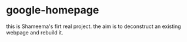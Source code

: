 # google-homepage
this is Shameema's firt real project. the aim is to deconstruct an existing webpage and rebuild it.
